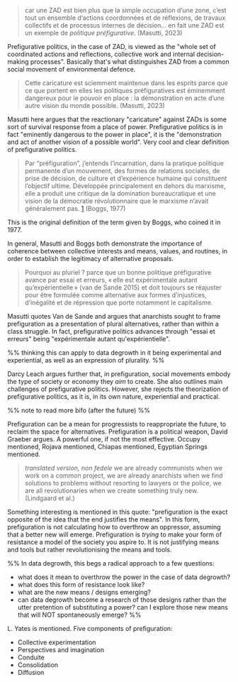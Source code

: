 > car une ZAD est bien plus que la simple occupation d’une zone, c’est tout un ensemble d’actions coordonnées et de réflexions, de travaux collectifs et de processus internes de décision… en fait une ZAD est un exemple de _politique préfigurative_. (Masutti, 2023)

Prefigurative politics, in the case of ZAD, is viewed as the "whole set of coordinated actions and reflections, collective work and internal decision-making processes". Basically that's what distinguishes ZAD from a common social movement of environmental defence.

> Cette caricature est sciemment maintenue dans les esprits parce que ce que portent en elles les politiques préfiguratives est éminemment dangereux pour le pouvoir en place : la démonstration en acte d’une autre vision du monde possible. (Masutti, 2023)

Masutti here argues that the reactionary "caricature" against ZADs is some sort of survival response from a place of power. Prefigurative politics is in fact "eminently dangerous to the power in place", it is the "demonstration and act of another vision of a possible world". Very cool and clear definition of prefigurative politics.

> Par “préfiguration”, j’entends l’incarnation, dans la pratique politique permanente d’un mouvement, des formes de relations sociales, de prise de décision, de culture et d’expérience humaine qui constituent l’objectif ultime. Développée principalement en dehors du marxisme, elle a produit une critique de la domination bureaucratique et une vision de la démocratie révolutionnaire que le marxisme n’avait généralement pas. [1](https://golb.statium.link/post/20230805-prefiguration/#fn:1) (Boggs, 1977)

This is the original definition of the term given by Boggs, who coined it in 1977.

In general, Masutti and Boggs both demonstrate the importance of coherence between collective interests and means, values, and routines, in order to establish the legitimacy of alternative proposals.

> Pourquoi au pluriel ? parce que un bonne politique préfigurative avance par essai et erreurs, « elle est expérimentale autant qu’expérientielle » (van de Sande 2015) et doit toujours se réajuster pour être formulée comme alternative aux formes d’injustices, d’inégalité et de répression que porte notamment le capitalisme.

Masutti quotes Van de Sande and argues that anarchists sought to frame prefiguration as a presentation of plural alternatives, rather than within a class struggle. In fact, prefigurative politics advances through "essai et erreurs" being "expérimentale autant qu'expérientielle".

%%  thinking this can apply to data degrowth in it being experimental and experiential, as well as an expression of plurality.  %%  

Darcy Leach argues further that, in prefiguration, social movements embody the type of society or economy they *aim* to create. She also outlines main challenges of prefigurative politics. However, she rejects the theorization of prefigurative politics, as it is, in its own nature, experiential and practical.

%% note to read more bifo (after the future) %%

Prefiguration can be a mean for progressists to reappropriate the future, to reclaim the space for alternatives. Prefiguration is a political weapon, David Graeber argues. A powerful one, if not the most effective. Occupy mentioned, Rojava mentioned, Chiapas mentioned, Egyptian Springs mentioned.

> *translated version, non fedele*
> we are already communists when we work on a common project, we are already anarchists when we find solutions to problems without resorting to lawyers or the police, we are all revolutionaries when we create something truly new. (Lindgaard et al.)

Something interesting is mentioned in this quote: "prefiguration is the exact opposite of the idea that the end justifies the means". In this form, prefiguration is not calculating how to overthrow an oppressor, assuming that a better new will emerge. Prefiguration is *trying* to make your form of resistance a model of the society you aspire to. It is not justifying means and tools but rather revolutionising the means and tools.

%% In data degrowth, this begs a radical approach to a few questions:
- what does it mean to overthrow the power in the case of data degrowth?
- what does this form of resistance look like?
- what are the new means / designs emerging?
- can data degrowth become a research of those designs rather than the utter pretention of substituting a power? can I explore those new means that will NOT spontaneously emerge? %%

L. Yates is mentioned. Five components of prefiguration:
- Collective experimentation
- Perspectives and imagination
- Conduite
- Consolidation
- Diffusion
